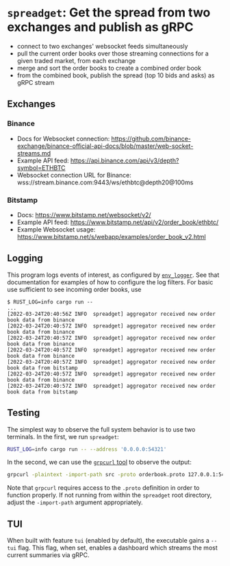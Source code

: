 # `spreadget`: Get the spread from two exchanges and publish as gRPC

- connect to two exchanges' websocket feeds simultaneously
- pull the current order books over those streaming connections for a given traded market, from each exchange
- merge and sort the order books to create a combined order book
- from the combined book, publish the spread (top 10 bids and asks) as gRPC stream

## Exchanges

### Binance

- Docs for Websocket connection: <https://github.com/binance-exchange/binance-official-api-docs/blob/master/web-socket-streams.md>
- Example API feed: <https://api.binance.com/api/v3/depth?symbol=ETHBTC>
- Websocket connection URL for Binance: wss://stream.binance.com:9443/ws/ethbtc@depth20@100ms

### Bitstamp

- Docs: <https://www.bitstamp.net/websocket/v2/>
- Example API feed: <https://www.bitstamp.net/api/v2/order_book/ethbtc/>
- Example Websocket usage: <https://www.bitstamp.net/s/webapp/examples/order_book_v2.html>

## Logging

This program logs events of interest, as configured by [`env_logger`](https://docs.rs/env_logger/latest/env_logger/). See that documentation
for examples of how to configure the log filters. For basic use sufficient to see incoming order books, use

```text
$ RUST_LOG=info cargo run --
...
[2022-03-24T20:40:56Z INFO  spreadget] aggregator received new order book data from binance
[2022-03-24T20:40:57Z INFO  spreadget] aggregator received new order book data from binance
[2022-03-24T20:40:57Z INFO  spreadget] aggregator received new order book data from binance
[2022-03-24T20:40:57Z INFO  spreadget] aggregator received new order book data from binance
[2022-03-24T20:40:57Z INFO  spreadget] aggregator received new order book data from bitstamp
[2022-03-24T20:40:57Z INFO  spreadget] aggregator received new order book data from binance
[2022-03-24T20:40:57Z INFO  spreadget] aggregator received new order book data from bitstamp
```

## Testing

The simplest way to observe the full system behavior is to use two terminals. In the first, we run `spreadget`:

```bash
RUST_LOG=info cargo run -- --address '0.0.0.0:54321'
```

In the second, we can use the [`grpcurl` tool](https://github.com/fullstorydev/grpcurl) to observe the output:

```bash
grpcurl -plaintext -import-path src -proto orderbook.proto 127.0.0.1:54321 orderbook.OrderbookAggregator/BookSummary
```

Note that `grpcurl` requires access to the `.proto` definition in order to function properly. If not running from within
the `spreadget` root directory, adjust the `-import-path` argument appropriately.

## TUI

When built with feature `tui` (enabled by default), the executable gains a `--tui` flag. This flag, when set, enables a
dashboard which streams the most current summaries via gRPC.
